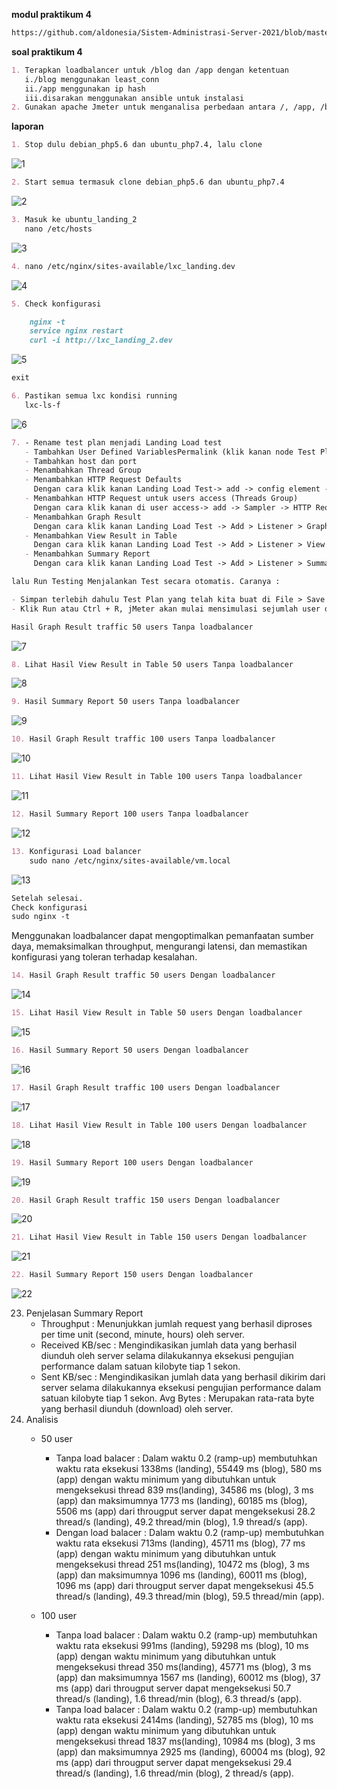 **modul praktikum 4**

```markdown
https://github.com/aldonesia/Sistem-Administrasi-Server-2021/blob/master/modul-4/silabus.md
```

**soal praktikum 4**

```markdown
1. Terapkan loadbalancer untuk /blog dan /app dengan ketentuan
   i./blog menggunakan least_conn
   ii./app menggunakan ip hash
   iii.disarakan menggunakan ansible untuk instalasi
2. Gunakan apache Jmeter untuk menganalisa perbedaan antara /, /app, /blog dengan loadbalancer dan tanpa loadbalancer pada traffic 50, 100 dan 150 users. Analisa dari segi waktu saja. Tulis langkah testing dan analisa dengan bahasa sendiri.
```

**laporan**

```markdown
1. Stop dulu debian_php5.6 dan ubuntu_php7.4, lalu clone
```

![1](https://user-images.githubusercontent.com/93067781/148239635-e85cb1c0-7a1f-4553-abc1-f4266ecfb871.png)

```markdown
2. Start semua termasuk clone debian_php5.6 dan ubuntu_php7.4
```

![2](https://user-images.githubusercontent.com/93067781/148239771-ef36c85b-f4dd-44d0-8f91-6986c13b1f02.png)

```markdown
3. Masuk ke ubuntu_landing_2
   nano /etc/hosts
```

![3](https://user-images.githubusercontent.com/93067781/148240545-5e25d260-3ffc-49f4-ba26-e15025eeb159.png)

```markdown
4. nano /etc/nginx/sites-available/lxc_landing.dev
```

![4](https://user-images.githubusercontent.com/93067781/148240491-bea75369-f1d8-40af-bcb8-11cd088ab9d0.png)

```markdown
5. Check konfigurasi
```

```markdown
    nginx -t
    service nginx restart
    curl -i http://lxc_landing_2.dev
```

![5](https://user-images.githubusercontent.com/93067781/148240612-817e0be3-5031-4c40-8d7f-ec641c733cc0.png)

```markdown
exit
```

```markdown
6. Pastikan semua lxc kondisi running
   lxc-ls-f
```

![6](https://user-images.githubusercontent.com/93067781/148240855-92642b13-eed3-4bfa-8a81-b94c10d82123.png)

```markdown
7. - Rename test plan menjadi Landing Load test
   - Tambahkan User Defined VariablesPermalink (klik kanan node Test Plan (Landing Load Test) -> Add -> Config Element -> User Defined Variables)
   - Tambahkan host dan port
   - Menambahkan Thread Group
   - Menambahkan HTTP Request Defaults
     Dengan cara klik kanan Landing Load Test-> add -> config element -> HTTP Request Default
   - Menambahkan HTTP Request untuk users access (Threads Group)
     Dengan cara klik kanan di user access-> add -> Sampler -> HTTP Request (lakukan 3 kali untuk landing, blog, dan app)
   - Menambahkan Graph Result
     Dengan cara klik kanan Landing Load Test -> Add > Listener > Graph Result
   - Menambahkan View Result in Table
     Dengan cara klik kanan Landing Load Test -> Add > Listener > View Result in Table
   - Menambahkan Summary Report
     Dengan cara klik kanan Landing Load Test -> Add > Listener > Summary Report
```

```markdown
lalu Run Testing Menjalankan Test secara otomatis. Caranya :

- Simpan terlebih dahulu Test Plan yang telah kita buat di File > Save ( Ctrl + S ).
- Klik Run atau Ctrl + R, jMeter akan mulai mensimulasi sejumlah user dalam mengakses web server yang telah ditentukan.
```

```markdown
Hasil Graph Result traffic 50 users Tanpa loadbalancer
```

![7](https://user-images.githubusercontent.com/93067781/148240862-0534c8f1-57b1-4c1a-b9e2-6c12ea4c82ec.png)

```markdown
8. Lihat Hasil View Result in Table 50 users Tanpa loadbalancer
```

![8](https://user-images.githubusercontent.com/93067781/148240871-c0e860c7-3bd8-4c27-ab08-00fd087987b1.png)

```markdown
9. Hasil Summary Report 50 users Tanpa loadbalancer
```

![9](https://user-images.githubusercontent.com/93067781/148240877-994e0cf5-f69e-43d1-a746-94b32f5443a0.png)

```markdown
10. Hasil Graph Result traffic 100 users Tanpa loadbalancer
```

![10](https://user-images.githubusercontent.com/93067781/148240889-fa816bbe-024c-4dd0-aa27-39d846911312.png)

```markdown
11. Lihat Hasil View Result in Table 100 users Tanpa loadbalancer
```

![11](https://user-images.githubusercontent.com/93067781/148241059-acb9cf12-2810-4946-826f-9b734e3b4a21.png)

```markdown
12. Hasil Summary Report 100 users Tanpa loadbalancer
```

![12](https://user-images.githubusercontent.com/93067781/148241066-54be8e16-15d5-4bcc-945f-77675a251826.png)

```markdown
13. Konfigurasi Load balancer
    sudo nano /etc/nginx/sites-available/vm.local
```

![13](https://user-images.githubusercontent.com/93067781/148241072-426c3f6f-211e-49d1-9488-b573c54804fd.png)

```markdown
Setelah selesai.
Check konfigurasi
sudo nginx -t
```

Menggunakan loadbalancer dapat mengoptimalkan pemanfaatan sumber daya, memaksimalkan throughput, mengurangi latensi, dan memastikan konfigurasi yang toleran terhadap kesalahan.

```markdown
14. Hasil Graph Result traffic 50 users Dengan loadbalancer
```

![14](https://user-images.githubusercontent.com/93067781/148241081-bf6bb560-5888-419d-b825-6128e72215a4.png)

```markdown
15. Lihat Hasil View Result in Table 50 users Dengan loadbalancer
```

![15](https://user-images.githubusercontent.com/93067781/148241088-6b50f1f2-f5fe-4df8-9b07-13b6574a1bf7.png)

```markdown
16. Hasil Summary Report 50 users Dengan loadbalancer
```

![16](https://user-images.githubusercontent.com/93067781/148241097-cff439dd-402f-4852-a1a4-374e5b88e41b.png)

```markdown
17. Hasil Graph Result traffic 100 users Dengan loadbalancer
```

![17](https://user-images.githubusercontent.com/93067781/148241102-6fb08c62-9d23-4a52-89df-b5c8f2ce10ba.png)

```markdown
18. Lihat Hasil View Result in Table 100 users Dengan loadbalancer
```

![18](https://user-images.githubusercontent.com/93067781/148241105-cb046269-65f4-4f5f-ab64-714e202229da.png)

```markdown
19. Hasil Summary Report 100 users Dengan loadbalancer
```

![19](https://user-images.githubusercontent.com/93067781/148241113-68125f6e-60de-4d42-ac2c-5fdf2f5e4b5a.png)

```markdown
20. Hasil Graph Result traffic 150 users Dengan loadbalancer
```

![20](https://user-images.githubusercontent.com/93067781/148241144-ca8a63b1-a949-4ad2-a607-75ab67adf846.png)

```markdown
21. Lihat Hasil View Result in Table 150 users Dengan loadbalancer
```

![21](https://user-images.githubusercontent.com/93067781/148241164-584d825f-4cc9-4e25-acec-d98a576dd00b.png)

```markdown
22. Hasil Summary Report 150 users Dengan loadbalancer
```

![22](https://user-images.githubusercontent.com/93067781/148241167-c431ca2a-9418-45d3-9420-848bf363286f.png)

23. Penjelasan Summary Report
    - Throughput : Menunjukkan jumlah request yang berhasil diproses per time unit (second, minute, hours) oleh server.
    - Received KB/sec : Mengindikasikan jumlah data yang berhasil diunduh oleh server selama dilakukannya eksekusi pengujian performance dalam satuan kilobyte tiap 1 sekon.
    - Sent KB/sec : Mengindikasikan jumlah data yang berhasil dikirim dari server selama dilakukannya eksekusi pengujian performance dalam satuan kilobyte tiap 1 sekon.
      Avg Bytes : Merupakan rata-rata byte yang berhasil diunduh (download) oleh server.
24. Analisis
    - 50 user
      - Tanpa load balacer :
        Dalam waktu 0.2 (ramp-up) membutuhkan waktu rata eksekusi 1338ms (landing), 55449 ms (blog), 580 ms (app) dengan waktu minimum yang dibutuhkan untuk mengeksekusi thread 839 ms(landing), 34586 ms (blog), 3 ms (app) dan maksimumnya 1773 ms (landing), 60185 ms (blog), 5506 ms (app) dari througput server dapat mengeksekusi 28.2 thread/s (landing), 49.2 thread/min (blog), 1.9 thread/s (app).
      - Dengan load balacer :
        Dalam waktu 0.2 (ramp-up) membutuhkan waktu rata eksekusi 713ms (landing), 45711 ms (blog), 77 ms (app) dengan waktu minimum yang dibutuhkan untuk mengeksekusi thread 251 ms(landing), 10472 ms (blog), 3 ms (app) dan maksimumnya 1096 ms (landing), 60011 ms (blog), 1096 ms (app) dari througput server dapat mengeksekusi 45.5 thread/s (landing), 49.3 thread/min (blog), 59.5 thread/min (app).
        
    - 100 user
      - Tanpa load balacer :
        Dalam waktu 0.2 (ramp-up) membutuhkan waktu rata eksekusi 991ms (landing), 59298 ms (blog), 10 ms (app) dengan waktu minimum yang dibutuhkan untuk mengeksekusi thread 350 ms(landing), 45771 ms (blog), 3 ms (app) dan maksimumnya 1567 ms (landing), 60012 ms (blog), 37 ms (app) dari througput server dapat mengeksekusi 50.7 thread/s (landing), 1.6 thread/min (blog), 6.3 thread/s (app).
      - Tanpa load balacer :
        Dalam waktu 0.2 (ramp-up) membutuhkan waktu rata eksekusi 2414ms (landing), 52785 ms (blog), 10 ms (app) dengan waktu minimum yang dibutuhkan untuk mengeksekusi thread 1837 ms(landing), 10984 ms (blog), 3 ms (app) dan maksimumnya 2925 ms (landing), 60004 ms (blog), 92 ms (app) dari througput server dapat mengeksekusi 29.4 thread/s (landing), 1.6 thread/min (blog), 2 thread/s (app).
